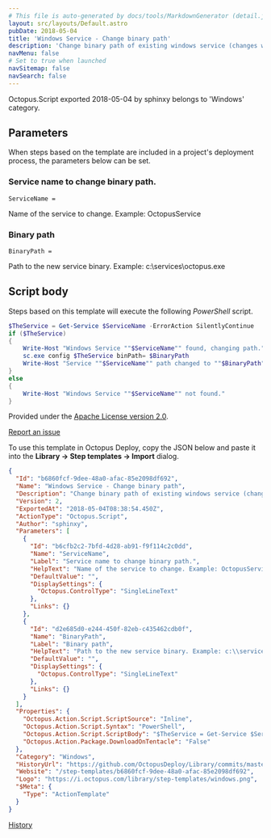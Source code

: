 ```yaml
---
# This file is auto-generated by docs/tools/MarkdownGenerator (detail.js)
layout: src/layouts/Default.astro
pubDate: 2018-05-04
title: 'Windows Service - Change binary path'
description: 'Change binary path of existing windows service (changes will be effective after service start/stop)'
navMenu: false
# Set to true when launched
navSitemap: false
navSearch: false
---
```


Octopus.Script exported 2018-05-04 by sphinxy belongs to 'Windows' category.

## Parameters

When steps based on the template are included in a project's deployment process, the parameters below can be set.


<div class="param">

### Service name to change binary path.

`ServiceName = `

Name of the service to change. Example: OctopusService

</div>
        
<div class="param">

### Binary path

`BinaryPath = `

Path to the new service binary. Example: c:\services\octopus.exe

</div>
        

## Script body

Steps based on this template will execute the following *PowerShell* script.

```powershell
$TheService = Get-Service $ServiceName -ErrorAction SilentlyContinue
if ($TheService)
{
    Write-Host "Windows Service ""$ServiceName"" found, changing path."
    sc.exe config $TheService binPath= $BinaryPath
    Write-Host "Service ""$ServiceName"" path changed to ""$BinaryPath"", restart service to use new path."
}
else
{
    Write-Host "Windows Service ""$ServiceName"" not found."
}

```

Provided under the [Apache License version 2.0](https://github.com/OctopusDeploy/Library/blob/master/LICENSE.txt).

[Report an issue](https://github.com/OctopusDeploy/Library/issues/new?assignees=&labels=&projects=&template=bug-report.yml&title=Issue%20with%20Windows%20Service%20-%20Change%20binary%20path&step-template=Windows%20Service%20-%20Change%20binary%20path)

<div class="get-json">

To use this template in Octopus Deploy, copy the JSON below and paste it into the **Library → Step templates → Import** dialog.

```json
{
  "Id": "b6860fcf-9dee-48a0-afac-85e2098df692",
  "Name": "Windows Service - Change binary path",
  "Description": "Change binary path of existing windows service (changes will be effective after service start/stop)",
  "Version": 2,
  "ExportedAt": "2018-05-04T08:38:54.450Z",
  "ActionType": "Octopus.Script",
  "Author": "sphinxy",
  "Parameters": [
    {
      "Id": "b6cfb2c2-7bfd-4d28-ab91-f9f114c2c0dd",
      "Name": "ServiceName",
      "Label": "Service name to change binary path.",
      "HelpText": "Name of the service to change. Example: OctopusService",
      "DefaultValue": "",
      "DisplaySettings": {
        "Octopus.ControlType": "SingleLineText"
      },
      "Links": {}
    },
    {
      "Id": "d2e685d0-e244-450f-82eb-c435462cdb0f",
      "Name": "BinaryPath",
      "Label": "Binary path",
      "HelpText": "Path to the new service binary. Example: c:\\services\\octopus.exe",
      "DefaultValue": "",
      "DisplaySettings": {
        "Octopus.ControlType": "SingleLineText"
      },
      "Links": {}
    }
  ],
  "Properties": {
    "Octopus.Action.Script.ScriptSource": "Inline",
    "Octopus.Action.Script.Syntax": "PowerShell",
    "Octopus.Action.Script.ScriptBody": "$TheService = Get-Service $ServiceName -ErrorAction SilentlyContinue\nif ($TheService)\n{\n    Write-Host \"Windows Service \"\"$ServiceName\"\" found, changing path.\"\n    sc.exe config $TheService binPath= $BinaryPath\n    Write-Host \"Service \"\"$ServiceName\"\" path changed to \"\"$BinaryPath\"\", restart service to use new path.\"\n}\nelse\n{\n    Write-Host \"Windows Service \"\"$ServiceName\"\" not found.\"\n}\n",
    "Octopus.Action.Package.DownloadOnTentacle": "False"
  },
  "Category": "Windows",
  "HistoryUrl": "https://github.com/OctopusDeploy/Library/commits/master/step-templates//opt/buildagent/work/75443764cd38076d/step-templates/windows-service-change-binary-path.json",
  "Website": "/step-templates/b6860fcf-9dee-48a0-afac-85e2098df692",
  "Logo": "https://i.octopus.com/library/step-templates/windows.png",
  "$Meta": {
    "Type": "ActionTemplate"
  }
}
```

[History](https://github.com/OctopusDeploy/Library/commits/master/step-templates/https://github.com/OctopusDeploy/Library/commits/master/step-templates//opt/buildagent/work/75443764cd38076d/step-templates/windows-service-change-binary-path.json)

</div>
